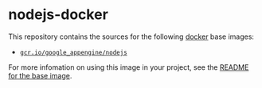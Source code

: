 nodejs-docker
=============

This repository contains the sources for the following [docker](https://docker.io) base images:
- [`gcr.io/google_appengine/nodejs`](/base)

For more infomation on using this image in your project, see the [README for the base image](base/README.md).
